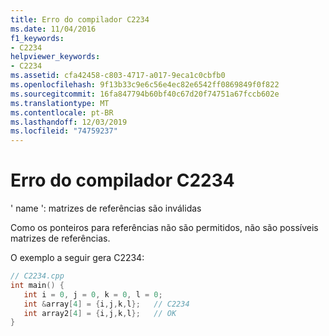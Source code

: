```yaml
---
title: Erro do compilador C2234
ms.date: 11/04/2016
f1_keywords:
- C2234
helpviewer_keywords:
- C2234
ms.assetid: cfa42458-c803-4717-a017-9eca1c0cbfb0
ms.openlocfilehash: 9f13b33c9e6c56e4ec82e6542ff0869849f0f822
ms.sourcegitcommit: 16fa847794b60bf40c67d20f74751a67fccb602e
ms.translationtype: MT
ms.contentlocale: pt-BR
ms.lasthandoff: 12/03/2019
ms.locfileid: "74759237"
---
```

# <a name="compiler-error-c2234"></a>Erro do compilador C2234

' name ': matrizes de referências são inválidas

Como os ponteiros para referências não são permitidos, não são possíveis matrizes de referências.

O exemplo a seguir gera C2234:

```cpp
// C2234.cpp
int main() {
   int i = 0, j = 0, k = 0, l = 0;
   int &array[4] = {i,j,k,l};   // C2234
   int array2[4] = {i,j,k,l};   // OK
}
```
